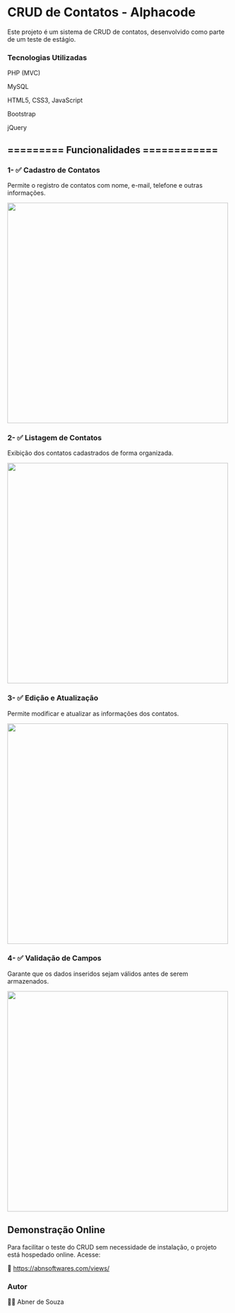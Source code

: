 # CRUD de Contatos - Alphacode

Este projeto é um sistema de CRUD de contatos, desenvolvido como parte de um teste de estágio.

### Tecnologias Utilizadas

PHP (MVC)

MySQL

HTML5, CSS3, JavaScript

Bootstrap

jQuery

## ========= Funcionalidades ============


### 1- ✅ Cadastro de Contatos

Permite o registro de contatos com nome, e-mail, telefone e outras informações.

<img src="https://github.com/user-attachments/assets/dff18032-2b40-4692-be55-efa4d5ba645b" width="500">


### 2- ✅ Listagem de Contatos

Exibição dos contatos cadastrados de forma organizada.

<img src="https://github.com/user-attachments/assets/d52034bc-dcc5-41c5-97b0-22b7cac880e2" width="500">


### 3- ✅ Edição e Atualização

Permite modificar e atualizar as informações dos contatos.

<img src="https://github.com/user-attachments/assets/876751f8-caae-4bbb-9f82-c2f2eeb36758" width="500">




### 4- ✅ Validação de Campos

Garante que os dados inseridos sejam válidos antes de serem armazenados.

<img src="https://github.com/user-attachments/assets/aad7f134-6eaf-4c3b-b965-e2d19e3a8b6f" width="500">




## Demonstração Online

Para facilitar o teste do CRUD sem necessidade de instalação, o projeto está hospedado online. Acesse:

🔗 https://abnsoftwares.com/views/

### Autor

👨‍💻 Abner de Souza
